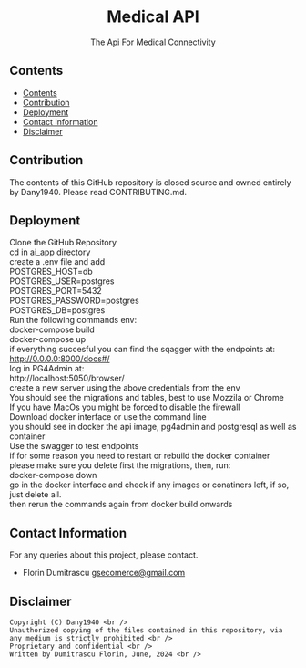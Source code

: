 <h1 align="center">Medical API</h1>
<p align="center">The Api For Medical Connectivity</p>

## Contents

- [Contents](#contents)
- [Contribution](#contribution)
- [Deployment](#deployment)
- [Contact Information](#contact-information)
- [Disclaimer](#disclaimer)


## Contribution

The contents of this GitHub repository is closed source and owned entirely by Dany1940.  Please read CONTRIBUTING.md.

## Deployment

Clone the GitHub Repository <br />
cd in ai_app directory <br />
create a .env file and add <br />
POSTGRES_HOST=db <br />
POSTGRES_USER=postgres <br />
POSTGRES_PORT=5432 <br />
POSTGRES_PASSWORD=postgres <br />
POSTGRES_DB=postgres <br />
Run the following commands env: <br />
 docker-compose build <br />
 docker-compose up <br />
if everything succesful you can find the sqagger with the endpoints at: <br />
http://0.0.0.0:8000/docs#/ <br />
log in PG4Admin at: <br />
http://localhost:5050/browser/ <br />
create a new server using the above credentials from the env <br />
You should see the migrations and tables, best to use Mozzila or Chrome <br />
If you have MacOs you might be forced to disable the firewall <br />
Download docker interface or use the command line <br />
you should see in docker the api image, pg4admin and postgresql as well as container <br />
Use the swagger to test endpoints <br />
if for some reason you need to restart or rebuild the docker container <br />
please make sure you delete first the migrations, then,  run: <br />
docker-compose down <br />
go in the docker interface and check if any images or conatiners left, if so, just delete all. <br />
then rerun the commands again from docker build onwards <br />









## Contact Information <br />

For any queries about this project, please contact. <br />

- Florin Dumitrascu <gsecomerce@gmail.com> <br />

## Disclaimer <br />

```
Copyright (C) Dany1940 <br />
Unauthorized copying of the files contained in this repository, via any medium is strictly prohibited <br />
Proprietary and confidential <br />
Written by Dumitrascu Florin, June, 2024 <br />
```

